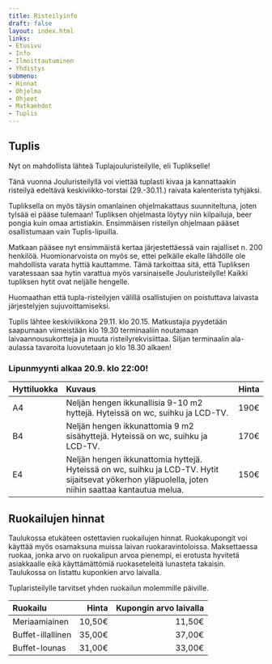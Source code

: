 ```yaml
---
title: Risteilyinfo
draft: false
layout: index.html
links:
- Etusivu
- Info
- Ilmoittautuminen
- Yhdistys
submenu:
- Hinnat
- Ohjelma
- Ohjeet
- Matkaehdot
- Tuplis
---
```

## Tuplis

Nyt on mahdollista lähteä Tuplajouluristeilylle, eli Tuplikselle!

Tänä vuonna Jouluristeilyllä voi viettää tuplasti kivaa ja kannattaakin risteilyä edeltävä keskiviikko-torstai (29.-30.11.) raivata kalenterista tyhjäksi.

Tupliksella on myös täysin omanlainen ohjelmakattaus suunniteltuna, joten tylsää ei pääse tulemaan! Tupliksen ohjelmasta löytyy niin kilpailuja, beer pongia kuin omaa artistiakin. Ensimmäisen risteilyn ohjelmaan pääset osallistumaan vain Tuplis-lipuilla.

Matkaan pääsee nyt ensimmäistä kertaa järjestettäessä vain rajalliset n. 200 henkilöä. Huomionarvoista on myös se, ettei pelkälle ekalle lähdölle ole mahdollista varata hyttiä kauttamme. Tämä tarkoittaa sitä, että Tupliksen varatessaan saa hytin varattua myös varsinaiselle Jouluristeilylle! Kaikki tupliksen hytit ovat neljälle hengelle.

Huomaathan että tupla-risteilyjen välillä osallistujien on poistuttava laivasta järjestelyjen sujuvoittamiseksi.

Tuplis lähtee keskiviikkona 29.11. klo 20.15. Matkustajia pyydetään saapumaan viimeistään klo 19.30 terminaaliin noutamaan laivaannousukortteja ja muuta risteilyrekvisiittaa. Siljan terminaalin ala-aulassa tavaroita luovutetaan jo klo 18.30 alkaen!

### Lipunmyynti alkaa 20.9. klo 22:00!

| Hyttiluokka   | Kuvaus        | Hinta |
|---------------|:--------------| -----:|
| A4 | Neljän hengen ikkunallisia 9-10 m2 hyttejä. Hyteissä on wc, suihku ja LCD-TV. | 190€ |
| B4 |  Neljän hengen ikkunattomia 9 m2 sisähyttejä. Hyteissä on wc, suihku ja LCD-TV.  | 170€ | 
| E4 |  Neljän hengen ikkunattomia hyttejä. Hyteissä on wc, suihku ja LCD-TV. Hytit sijaitsevat yökerhon yläpuolella, joten niihin saattaa kantautua melua.  | 150€ | 

## Ruokailujen hinnat

Taulukossa etukäteen ostettavien ruokailujen hinnat. Ruokakupongit voi käyttää myös osamaksuna muissa laivan ruokaravintoloissa. Maksettaessa ruokaa, jonka arvo on ruokalipun arvoa pienempi, ei erotusta hyvitetä asiakkaalle eikä käyttämättömiä ruokaseteleitä lunasteta takaisin. Taulukossa on listattu kuponkien arvo laivalla.

Tuplaristeilylle tarvitset yhden ruokailun molemmille päiville.

| Ruokailu | Hinta | Kupongin arvo laivalla |
|:---------|------:|-------------:|
|Meriaamiainen | 10,50€ | 11,50€ |
|Buffet-illallinen | 35,00€ | 37,00€ |
|Buffet-lounas | 31,00€ | 33,00€ |
